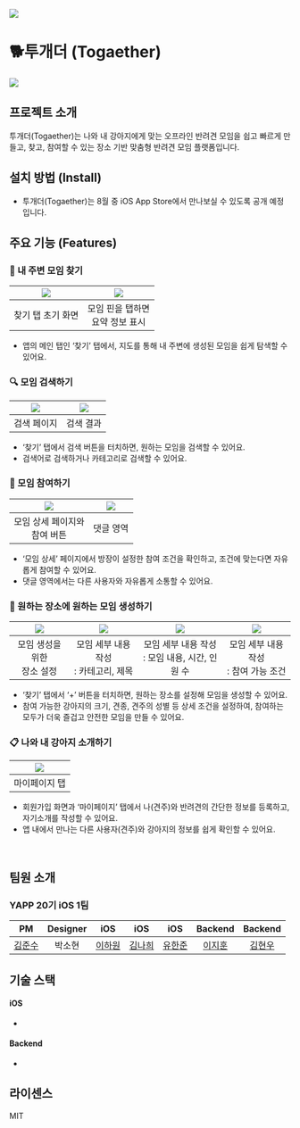 ![](https://github.com/junsubenkim/20th-iOS-Team-1-FE/blob/01fd49ac046dfdd610a86ccfb489352a1f861844/images/Readme%201.png)

# 🐕투개더 (Togaether)

![](https://github.com/junsubenkim/20th-iOS-Team-1-FE/blob/a53d459f292be9b0473b829215e75170eb935830/images/Readme%2013.png)

## 프로젝트 소개
<p align="justify">
투개더(Togaether)는 나와 내 강아지에게 맞는 오프라인 반려견 모임을 쉽고 빠르게 만들고, 찾고, 참여할 수 있는 장소 기반 맞춤형 반려견 모임 플랫폼입니다.
</p>

## 설치 방법 (Install)
- 투개더(Togaether)는 8월 중 iOS App Store에서 만나보실 수 있도록 공개 예정입니다.

## 주요 기능 (Features)
### 🧭 내 주변 모임 찾기
<center>

| ![](https://github.com/junsubenkim/20th-iOS-Team-1-FE/blob/01fd49ac046dfdd610a86ccfb489352a1f861844/images/Readme%202.png) | ![](https://github.com/junsubenkim/20th-iOS-Team-1-FE/blob/01fd49ac046dfdd610a86ccfb489352a1f861844/images/Readme%203.png) |
|:--:|:--:|
| 찾기 탭 초기 화면 | 모임 핀을 탭하면 <br> 요약 정보 표시 |
</center>

-   앱의 메인 탭인 ‘찾기’ 탭에서, 지도를 통해 내 주변에 생성된 모임을 쉽게 탐색할 수 있어요.


### 🔍 모임 검색하기
<center>

| ![](https://github.com/junsubenkim/20th-iOS-Team-1-FE/blob/01fd49ac046dfdd610a86ccfb489352a1f861844/images/Readme%204.png) | ![](https://github.com/junsubenkim/20th-iOS-Team-1-FE/blob/01fd49ac046dfdd610a86ccfb489352a1f861844/images/Readme%205.png) |
|:--:|:--:|
| 검색 페이지 | 검색 결과 |
</center>

-   ‘찾기’ 탭에서 검색 버튼을 터치하면, 원하는 모임을 검색할 수 있어요.
-   검색어로 검색하거나 카테고리로 검색할 수 있어요.

### 🙋 모임 참여하기
<center>

| ![](https://github.com/junsubenkim/20th-iOS-Team-1-FE/blob/01fd49ac046dfdd610a86ccfb489352a1f861844/images/Readme%206.png) | ![](https://github.com/junsubenkim/20th-iOS-Team-1-FE/blob/01fd49ac046dfdd610a86ccfb489352a1f861844/images/Readme%207.png) |
|:--:|:--:|
| 모임 상세 페이지와 <br> 참여 버튼 | 댓글 영역 |
</center>

-   ‘모임 상세’ 페이지에서 방장이 설정한 참여 조건을 확인하고, 조건에 맞는다면 자유롭게 참여할 수 있어요.
-   댓글 영역에서는 다른 사용자와 자유롭게 소통할 수 있어요.

### 🚩 원하는 장소에 원하는 모임 생성하기

<center>

| ![](https://github.com/junsubenkim/20th-iOS-Team-1-FE/blob/01fd49ac046dfdd610a86ccfb489352a1f861844/images/Readme%208.png) | ![](https://github.com/junsubenkim/20th-iOS-Team-1-FE/blob/01fd49ac046dfdd610a86ccfb489352a1f861844/images/Readme%209.png) | ![](https://github.com/junsubenkim/20th-iOS-Team-1-FE/blob/01fd49ac046dfdd610a86ccfb489352a1f861844/images/Readme%2010.png) | ![](https://github.com/junsubenkim/20th-iOS-Team-1-FE/blob/01fd49ac046dfdd610a86ccfb489352a1f861844/images/Readme%2011.png) |
|:--:|:--:|:--:|:--:|
| 모임 생성을 위한 <br> 장소 설정 | 모임 세부 내용 작성 <br> : 카테고리, 제목 | 모임 세부 내용 작성 <br> : 모임 내용, 시간, 인원 수 | 모임 세부 내용 작성 <br> : 참여 가능 조건 |
</center>

-   ‘찾기’ 탭에서 ‘+’ 버튼을 터치하면, 원하는 장소를 설정해 모임을 생성할 수 있어요.
-   참여 가능한 강아지의 크기, 견종, 견주의 성별 등 상세 조건을 설정하여, 참여하는 모두가 더욱 즐겁고 안전한 모임을 만들 수 있어요.

### 📋 나와 내 강아지 소개하기
<center>

| ![](https://github.com/junsubenkim/20th-iOS-Team-1-FE/blob/01fd49ac046dfdd610a86ccfb489352a1f861844/images/Readme%2012.png) | 
|:--:|
| 마이페이지 탭 |
</center>


-   회원가입 화면과 ‘마이페이지’ 탭에서 나(견주)와 반려견의 간단한 정보를 등록하고, 자기소개를 작성할 수 있어요.
-   앱 내에서 만나는 다른 사용자(견주)와 강아지의 정보를 쉽게 확인할 수 있어요.


<br>

## 팀원 소개
### YAPP 20기 iOS 1팀
|  PM   | Designer | iOS | iOS | iOS | Backend | Backend |
| :---: | :------: | :--: | :--: | :--: | :-----: | :-----: |
| [김준수](https://github.com/junsubenkim) |  박소현 | [이하원](https://github.com/Hani-Levenshtein) | [김나희](https://github.com/k-nh) | [유한준](https://github.com/hj56775) |  [이지훈](https://github.com/znftm97) | [김현우](https://github.com/java-saeng) |

## 기술 스택
#### iOS
- 
#### Backend
- 

## 라이센스

MIT

